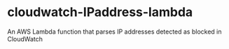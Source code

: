 # cloudwatch-IPaddress-lambda
An AWS Lambda function that parses IP addresses detected as blocked in CloudWatch
